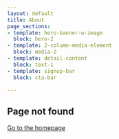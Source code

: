 ```yaml
---
layout: default
title: About
page_sections:
- template: hero-banner-w-image
  block: hero-2
- template: 2-column-media-element
  block: media-2
- template: detail-content
  block: text-1
- template: signup-bar
  block: cta-bar

---
```

## Page not found

[Go to the homepage](/ "Back to homepage")